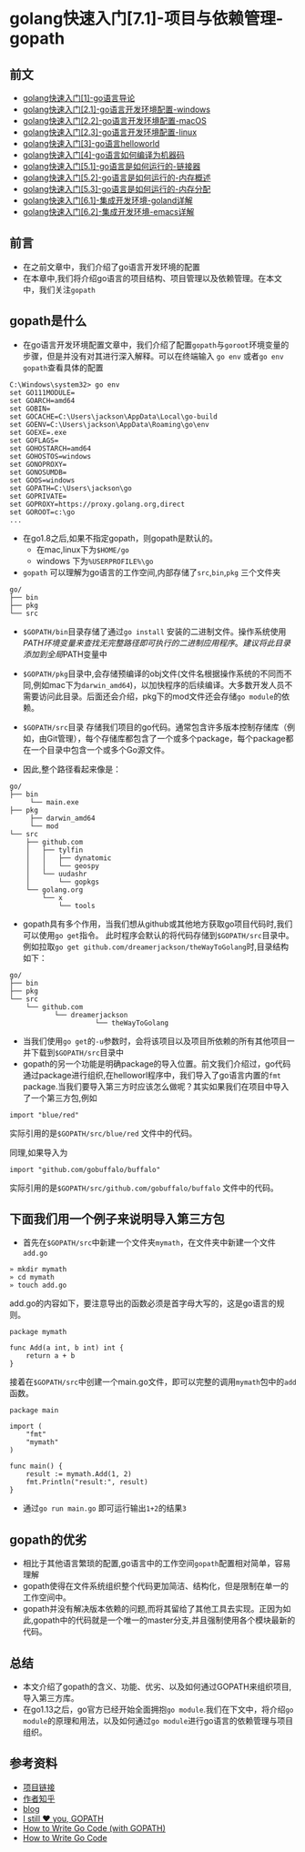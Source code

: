 # golang快速入门[7.1]-项目与依赖管理-gopath

## 前文
* [golang快速入门[1]-go语言导论](https://zhuanlan.zhihu.com/p/107658283)
* [golang快速入门[2.1]-go语言开发环境配置-windows](https://zhuanlan.zhihu.com/p/107659334)
* [golang快速入门[2.2]-go语言开发环境配置-macOS](https://zhuanlan.zhihu.com/p/107661202)
* [golang快速入门[2.3]-go语言开发环境配置-linux](https://zhuanlan.zhihu.com/p/107662649)
* [golang快速入门[3]-go语言helloworld](https://zhuanlan.zhihu.com/p/107664129)
* [golang快速入门[4]-go语言如何编译为机器码](https://zhuanlan.zhihu.com/p/107665043)
* [golang快速入门[5.1]-go语言是如何运行的-链接器](https://zhuanlan.zhihu.com/p/107665658)
* [golang快速入门[5.2]-go语言是如何运行的-内存概述](https://zhuanlan.zhihu.com/p/107807229)
* [golang快速入门[5.3]-go语言是如何运行的-内存分配](https://zhuanlan.zhihu.com/p/108598942)
* [golang快速入门[6.1]-集成开发环境-goland详解](https://zhuanlan.zhihu.com/p/109564120)
* [golang快速入门[6.2]-集成开发环境-emacs详解](https://zhuanlan.zhihu.com/p/110003756)

## 前言
* 在之前文章中，我们介绍了go语言开发环境的配置
* 在本章中,我们将介绍go语言的项目结构、项目管理以及依赖管理。在本文中，我们关注`gopath`
## gopath是什么
* 在go语言开发环境配置文章中，我们介绍了配置`gopath`与`goroot`环境变量的步骤，但是并没有对其进行深入解释。可以在终端输入 `go env` 或者`go env gopath`查看具体的配置
```
C:\Windows\system32> go env
set GO111MODULE=
set GOARCH=amd64
set GOBIN=
set GOCACHE=C:\Users\jackson\AppData\Local\go-build
set GOENV=C:\Users\jackson\AppData\Roaming\go\env
set GOEXE=.exe
set GOFLAGS=
set GOHOSTARCH=amd64
set GOHOSTOS=windows
set GONOPROXY=
set GONOSUMDB=
set GOOS=windows
set GOPATH=C:\Users\jackson\go
set GOPRIVATE=
set GOPROXY=https://proxy.golang.org,direct
set GOROOT=c:\go
...
```
* 在go1.8之后,如果不指定gopath，则gopath是默认的。
    + 在mac,linux下为`$HOME/go`
    + windows 下为`%USERPROFILE%\go`
* `gopath` 可以理解为go语言的工作空间,内部存储了`src`,`bin`,`pkg` 三个文件夹
```
go/
├── bin
├── pkg
└── src
```

* `$GOPATH/bin`目录存储了通过`go install` 安装的二进制文件。操作系统使用$PATH环境变量来查找无完整路径即可执行的二进制应用程序。建议将此目录添加到全局$PATH变量中
* `$GOPATH/pkg`目录中,会存储预编译的obj文件(文件名根据操作系统的不同而不同,例如mac下为`darwin_amd64`)，以加快程序的后续编译。大多数开发人员不需要访问此目录。后面还会介绍，pkg下的mod文件还会存储`go module`的依赖。
* `$GOPATH/src`目录 存储我们项目的go代码。通常包含许多版本控制存储库（例如，由Git管理），每个存储库都包含了一个或多个package，每个package都在一个目录中包含一个或多个Go源文件。

* 因此,整个路径看起来像是：
```
go/
├── bin
     └── main.exe
├── pkg
     ├── darwin_amd64
     └── mod
└── src
    ├── github.com
    │   ├── tylfin
    │   │   ├── dynatomic
    │   │   └── geospy
    │   └── uudashr
    │       └── gopkgs
    └── golang.org
        └── x
            └── tools
```

* gopath具有多个作用，当我们想从github或其他地方获取go项目代码时,我们可以使用`go get`指令。 此时程序会默认的将代码存储到`$GOPATH/src`目录中。例如拉取`go get github.com/dreamerjackson/theWayToGolang`时,目录结构如下：
```
go/
├── bin
├── pkg
└── src
    └── github.com
           └── dreamerjackson
                     └── theWayToGolang
```
* 当我们使用`go get`的`-u`参数时，会将该项目以及项目所依赖的所有其他项目一并下载到`$GOPATH/src`目录中
* gopath的另一个功能是明确package的导入位置。前文我们介绍过，go代码通过package进行组织,在helloworl程序中，我们导入了go语言内置的`fmt` package.当我们要导入第三方时应该怎么做呢？其实如果我们在项目中导入了一个第三方包,例如
```
import "blue/red"
```
实际引用的是`$GOPATH/src/blue/red` 文件中的代码。

同理,如果导入为
```
import "github.com/gobuffalo/buffalo"
```
实际引用的是`$GOPATH/src/github.com/gobuffalo/buffalo` 文件中的代码。

## 下面我们用一个例子来说明导入第三方包
* 首先在`$GOPATH/src`中新建一个文件夹`mymath`，在文件夹中新建一个文件`add.go`
```
» mkdir mymath
» cd mymath
» touch add.go
```
add.go的内容如下，要注意导出的函数必须是首字母大写的，这是go语言的规则。
```
package mymath

func Add(a int, b int) int {
	return a + b
}

```
接着在`$GOPATH/src`中创建一个main.go文件，即可以完整的调用`mymath`包中的`add`函数。
```
package main

import (
	"fmt"
	"mymath"
)

func main() {
	result := mymath.Add(1, 2)
	fmt.Println("result:", result)
}
```
* 通过`go run main.go` 即可运行输出`1+2`的结果`3`
## gopath的优劣
* 相比于其他语言繁琐的配置,go语言中的工作空间`gopath`配置相对简单，容易理解
* gopath使得在文件系统组织整个代码更加简洁、结构化，但是限制在单一的工作空间中。
* gopath并没有解决版本依赖的问题,而将其留给了其他工具去实现。正因为如此,gopath中的代码就是一个唯一的master分支,并且强制使用各个模块最新的代码。
## 总结
* 本文介绍了gopath的含义、功能、优劣、以及如何通过GOPATH来组织项目,导入第三方库。
* 在go1.13之后，go官方已经开始全面拥抱`go module`.我们在下文中，将介绍`go module`的原理和用法，以及如何通过`go module`进行go语言的依赖管理与项目组织。

## 参考资料
* [项目链接](https://github.com/dreamerjackson/theWayToGolang)
* [作者知乎](https://www.zhihu.com/people/ke-ai-de-xiao-tu-ji-71)
* [blog](https://dreamerjonson.com/)
* [I still ❤️ you, GOPATH](https://divan.dev/posts/gopath/)
* [How to Write Go Code (with GOPATH)](https://golang.org/doc/gopath_code.html)
* [How to Write Go Code ](https://golang.org/doc/code.html#Organization)